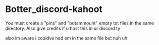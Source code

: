 # Botter_discord-kahoot
You must create a "pins" and "botammount" empty txt files in the same directory.
Also give credits if u host this in ur discord ty 

also im aware i couldve had em in the same file but nuh uh 
